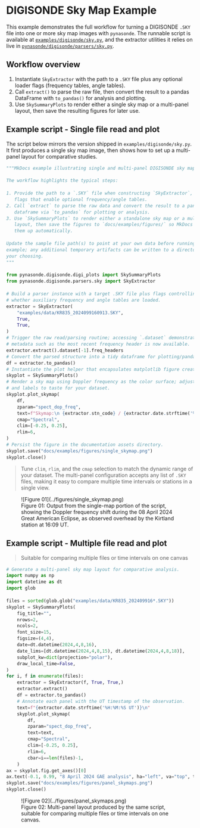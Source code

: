 # DIGISONDE Sky Map Example

This example demonstrates the full workflow for turning a DIGISONDE `.SKY`
file into one or more sky map images with `pynasonde`. The runnable script
is available at [`examples/digisonde/sky.py`](https://github.com/shibaji7/pynasonde/examples/digisonde/sky.py),
and the extractor utilities it relies on live in
[`pynasonde/digisonde/parsers/sky.py`](https://github.com/shibaji7/pynasonde/pynasonde/digisonde/parsers/sky.py).

## Workflow overview

1. Instantiate `SkyExtractor` with the path to a `.SKY` file plus any optional
   loader flags (frequency tables, angle tables).
2. Call `extract()` to parse the raw file, then convert the result to a pandas
   DataFrame with `to_pandas()` for analysis and plotting.
3. Use `SkySummaryPlots` to render either a single sky map or a multi-panel
   layout, then save the resulting figures for later use.

## Example script - Single file read and plot

The script below mirrors the version shipped in `examples/digisonde/sky.py`.
It first produces a single sky map image, then shows how to set up a multi-panel
layout for comparative studies.

```python
"""MkDocs example illustrating single and multi-panel DIGISONDE sky maps.

The workflow highlights the typical steps:

1. Provide the path to a `.SKY` file when constructing `SkyExtractor`, plus
   flags that enable optional frequency/angle tables.
2. Call `extract` to parse the raw data and convert the result to a pandas
   dataframe via `to_pandas` for plotting or analysis.
3. Use `SkySummaryPlots` to render either a standalone sky map or a multi-panel
   layout, then save the figures to `docs/examples/figures/` so MkDocs can pick
   them up automatically.

Update the sample file path(s) to point at your own data before running the
example; any additional temporary artifacts can be written to a directory of
your choosing.
"""

from pynasonde.digisonde.digi_plots import SkySummaryPlots
from pynasonde.digisonde.parsers.sky import SkyExtractor

# Build a parser instance with a target .SKY file plus flags controlling
# whether auxiliary frequency and angle tables are loaded.
extractor = SkyExtractor(
    "examples/data/KR835_2024099160913.SKY",
    True,
    True,
)
# Trigger the raw read/parsing routine; accessing `.dataset` demonstrates that
# metadata such as the most recent frequency header is now available.
extractor.extract().dataset[-1].freq_headers
# Convert the parsed structure into a tidy dataframe for plotting/pandas work.
df = extractor.to_pandas()
# Instantiate the plot helper that encapsulates matplotlib figure creation.
skyplot = SkySummaryPlots()
# Render a sky map using Doppler frequency as the color surface; adjust limits
# and labels to taste for your dataset.
skyplot.plot_skymap(
    df,
    zparam="spect_dop_freq",
    text=f"Skymap:\n {extractor.stn_code} / {extractor.date.strftime('%H:%M:%S UT, %d %b %Y')}",
    cmap="Spectral",
    clim=[-0.25, 0.25],
    rlim=6,
)
# Persist the figure in the documentation assets directory.
skyplot.save("docs/examples/figures/single_skymap.png")
skyplot.close()
```

> Tune `clim`, `rlim`, and the `cmap` selection to match the dynamic range of
your dataset. The multi-panel configuration accepts any list of `.SKY` files,
making it easy to compare multiple time intervals or stations in a single view.

<figure markdown>
![Figure 01](../figures/single_skymap.png)
<figcaption>Figure 01: Output from the single-map portion of the script, showing the Doppler frequency shift during the 08 April 2024 Great American Eclipse, as observed overhead by the Kirtland station at 16:09 UT.</figcaption>
</figure>

## Example script - Multiple file read and plot
> Suitable for comparing multiple files or time intervals on one canvas

```python
# Generate a multi-panel sky map layout for comparative analysis.
import numpy as np
import datetime as dt
import glob

files = sorted(glob.glob("examples/data/KR835_202409916*.SKY"))
skyplot = SkySummaryPlots(
    fig_title="",
    nrows=2,
    ncols=2,
    font_size=15,
    figsize=(4,4),
    date=dt.datetime(2024,4,8,16),
    date_lims=[dt.datetime(2024,4,8,15), dt.datetime(2024,4,8,18)],
    subplot_kw=dict(projection="polar"),
    draw_local_time=False,
)
for i, f in enumerate(files):
    extractor = SkyExtractor(f, True, True,)
    extractor.extract()
    df = extractor.to_pandas()
    # Annotate each panel with the UT timestamp of the observation.
    text=f"{extractor.date.strftime('%H:%M:%S UT')}\n"
    skyplot.plot_skymap(
        df,
        zparam="spect_dop_freq",
        text=text,
        cmap="Spectral",
        clim=[-0.25, 0.25],
        rlim=6,
        cbar=i==len(files)-1,
    )
ax = skyplot.fig.get_axes()[0]
ax.text(-0.1, 0.99, "8 April 2024 GAE analysis", ha="left", va="top", transform=ax.transAxes, rotation=90)
skyplot.save("docs/examples/figures/panel_skymaps.png")
skyplot.close()
```

<figure markdown>
![Figure 02](../figures/panel_skymaps.png)
<figcaption>Figure 02: Multi-panel layout produced by the same script, suitable for comparing multiple files or time intervals on one canvas.</figcaption>
</figure>
